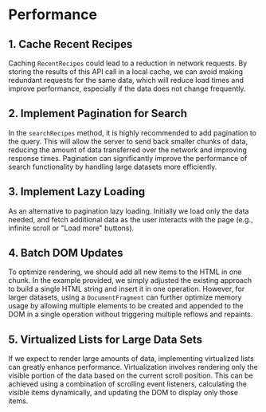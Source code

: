 # Performance

## 1. Cache Recent Recipes
Caching `RecentRecipes` could lead to a reduction in network requests. By storing the results of this API call in a local cache, we can avoid making redundant requests for the same data, which will reduce load times and improve performance, especially if the data does not change frequently.

## 2. Implement Pagination for Search
In the `searchRecipes` method, it is highly recommended to add pagination to the query. This will allow the server to send back smaller chunks of data, reducing the amount of data transferred over the network and improving response times. Pagination can significantly improve the performance of search functionality by handling large datasets more efficiently.

## 3. Implement Lazy Loading
As an alternative to pagination lazy loading. Initially we load only the data needed, and fetch additional data as the user interacts with the page (e.g., infinite scroll or "Load more" buttons).

## 4. Batch DOM Updates
To optimize rendering, we should add all new items to the HTML in one chunk. In the example provided, we simply adjusted the existing approach to build a single HTML string and insert it in one operation. However, for larger datasets, using a `DocumentFragment` can further optimize memory usage by allowing multiple elements to be created and appended to the DOM in a single operation without triggering multiple reflows and repaints.

## 5. Virtualized Lists for Large Data Sets
If we expect to render large amounts of data, implementing virtualized lists can greatly enhance performance. Virtualization involves rendering only the visible portion of the data based on the current scroll position. This can be achieved using a combination of scrolling event listeners, calculating the visible items dynamically, and updating the DOM to display only those items. 
